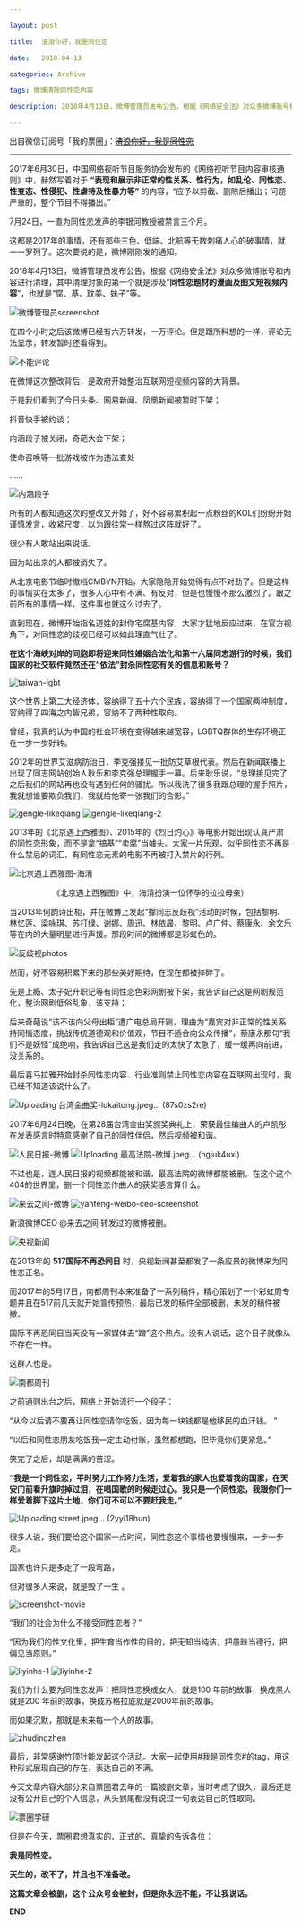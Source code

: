 ```yaml
---

layout: post

title:  渣浪你好，我是同性恋

date:   2018-04-13

categories: Archive

tags: 微博清除同性恋内容

description: 2018年4月13日，微博管理员发布公告，根据《网络安全法》对众多微博账号和内容进行清理，其中清理对象的第一个就是涉及“同性恋题材的漫画及图文短视频内容”，也就是“腐、基、耽美、妹子”等。

---
```


出自微信订阅号「我的票圈」：~~[渣浪你好，我是同性恋](http://mp.weixin.qq.com/s/xw7oq___VCggJx9ex8deNw)~~

---

2017年6月30日，中国网络视听节目服务协会发布的《网络视听节目内容审核通则》中，赫然写着对于 **“表现和展示非正常的性关系、性行为，如乱伦、同性恋、性变态、性侵犯、性虐待及性暴力等”** 的内容，“应予以剪截、删除后播出；问题严重的，整个节目不得播出。”

7月24日，一直为同性恋发声的李银河教授被禁言三个月。

这都是2017年的事情，还有那些三色、低端、北航等无数刺痛人心的破事情，就一一罗列了。这次要说的是，微博刚刚发的通知。

2018年4月13日，微博管理员发布公告，根据《网络安全法》对众多微博账号和内容进行清理，其中清理对象的第一个就是涉及“**同性恋题材的漫画及图文短视频内容**”，也就是“腐、基、耽美、妹子”等。

![微博管理员screenshot](https://i.imgur.com/zrBnjws.jpg)

在四个小时之后该微博已经有六万转发，一万评论。但是跟所料想的一样，评论无法显示，转发暂时还看得到。

![不能评论](https://i.imgur.com/Ol0tDwm.png)

在微博这次整改背后，是政府开始整治互联网短视频内容的大背景。

于是我们看到了今日头条、网易新闻、凤凰新闻被暂时下架；

抖音快手被约谈；

内涵段子被关闭，奇葩大会下架；

使命召唤等一批游戏被作为违法查处

......

![内涵段子](https://i.imgur.com/etFELYO.jpg)

所有的人都知道这次的整改又开始了，好不容易累积起一点粉丝的KOL们纷纷开始谨慎发言，收紧尺度，以为跟往常一样熬过这阵就好了。

很少有人敢站出来说话。

因为站出来的人都被消失了。

从北京电影节临时撤档CMBYN开始，大家隐隐开始觉得有点不对劲了。但是这样的事情实在太多了，很多人心中有不满、有反对，但是也慢慢不那么激烈了。跟之前所有的事情一样，这件事也就这么过去了。

直到现在，微博开始指名道姓的封你宅腐基内容，大家才猛地反应过来，在官方视角下，对同性恋的歧视已经可以如此理直气壮了。

**在这个海峡对岸的同胞即将迎来同性婚姻合法化和第十六届同志游行的时候，我们国家的社交软件竟然还在“依法”封杀同性恋有关的信息和账号？**

![taiwan-lgbt](https://i.imgur.com/LpHUUTQ.jpg)


这个世界上第二大经济体，容纳得了五十六个民族，容纳得了一个国家两种制度，容纳得了四海之内皆兄弟，容纳不了两种性取向。

曾经，我真的认为中国的社会环境在变得越来越宽容，LGBTQ群体的生存环境正在一步一步好转。

2012年的世界艾滋病防治日，李克强接见一批防艾草根代表。然后在新闻联播上出现了同志网站创始人耿乐和李克强总理握手一幕。后来耿乐说，“总理接见完了之后我们的网站再也没有遇到任何的骚扰。所以我洗了很多我跟总理的握手照片，我就想谁要欺负我们，我就给他寄一张我们的合影。”

![gengle-likeqiang](https://i.imgur.com/T8RrV5o.jpg)
![gengle-likeqiang-2](https://i.imgur.com/xoKuns3.jpg)

2013年的《北京遇上西雅图》、2015年的《烈日灼心》等电影开始出现认真严肃的同性恋形象，而不是拿“搞基”“卖腐”当噱头。大家一片乐观，似乎同性恋不再是什么禁忌的词汇，有同性恋元素的电影不再被打入禁片的行列。

![北京遇上西雅图-海清](https://i.imgur.com/Top5UhC.jpg)
<center>《北京遇上西雅图》中，海清扮演一位怀孕的拉拉母亲）</center>

当2013年何韵诗出柜，并在微博上发起“撑同志反歧视”活动的时候，包括黎明、林忆莲、梁咏琪、苏打绿、谢娜、周迅、林依晨、黎明、卢广仲、蔡康永、余文乐等在内的大量明星进行声援。那段时间的微博都是彩虹色的。

![反歧视photos](https://i.imgur.com/ZnHYIa6.jpg)

然而，好不容易积累下来的那些美好期待，在现在都被摔碎了。

先是上瘾、太子妃升职记等有同性恋色彩网剧被下架，我告诉自己这是网剧规范化，整治网剧低俗乱象，该支持；

后来奇葩说“该不该向父母出柜”遭广电总局开铡，理由为“嘉宾对非正常的性关系持同情态度，挑战传统道德观和价值观，节目不适合向公众传播”，蔡康永那句“我们不是妖怪”成绝响，我告诉自己这是我们走的太快了太急了，缓一缓再向前进，没关系的。

最后喜马拉雅开始封杀同性恋内容、行业准则禁止同性恋内容在互联网出现时，我已经不知道该说什么了。

![Uploading 台湾金曲奖-lukaitong.jpeg… (87s0zs2re)]()

2017年6月24日晚，在第28届台湾金曲奖颁奖典礼上，荣获最佳编曲人的卢凯彤在发表感言时特意感谢了自己的同性伴侣，然后视频被和谐。

![人民日报-微博](https://i.imgur.com/eKhqUnH.jpg)
![Uploading 最高法院-微博.jpeg… (hgiuk4uxi)]()

不过也是，连人民日报的视频都能被和谐，最高法院的微博都能被删。在这个这个404的世界里，删一个同性恋作曲人的获奖感言算什么。

![来去之间-微博](https://i.imgur.com/vII7PKG.jpg)
![yanfeng-weibo-ceo-screenshot](https://i.imgur.com/SgBhm7v.jpg)

新浪微博CEO @来去之间 转发过的微博被删。

![央视新闻](https://i.imgur.com/IPzxPL0.jpg)

在2013年的 **517国际不再恐同日** 时，央视新闻甚至都发了一条应景的微博来为同性恋正名。

而2017年的5月17日，南都周刊本来准备了一系列稿件，精心策划了一个彩虹周专题并且在517前几天就开始宣传预热，最后已发的稿件全部被删，未发的稿件被撤。

国际不再恐同日当天没有一家媒体去“蹭”这个热点。没有人说话，这个日子就像从不存在一样。

这群人也是。

![南都周刊](https://i.imgur.com/Pe1Yung.jpg)

之前通则出台之后，网络上开始流行一个段子：

“从今以后请不要再让同性恋请你吃饭，因为每一块钱都是他移民的血汗钱。 ”

“以后和同性恋朋友吃饭我一定主动付账，虽然都想跑，但毕竟你们更紧急。”

笑完了之后，却是满满的苦涩。

**“我是一个同性恋，平时努力工作努力生活，爱着我的家人也爱着我的国家，在天安门前看升旗时掉过泪，在唱国歌的时候走过心。我只是一个同性恋，我跟你们一样爱着脚下这片土地，你们可不可以不要赶我走。”**

![Uploading street.jpeg… (2yyi18hun)]()

很多人说，我们要给这个国家一点时间，同性恋这个事情也要慢慢来，一步一步走。

国家也许只是多走了一段弯路，

但对很多人来说，就是毁了一生 。

![screenshot-movie](https://i.imgur.com/ymbWWGn.jpg)

“我们的社会为什么不接受同性恋者？”

“因为我们的性文化里，把生育当作性的目的，把无知当纯洁，把愚昧当德行，把偏见当原则。”

![liyinhe-1](https://i.imgur.com/CpE3wak.jpg)
![liyinhe-2](https://i.imgur.com/1rhT26k.jpg)

我们为什么要为同性恋发声：把同性恋换成女人，就是100 年前的故事，换成黑人 就是200 年前的故事，换成苏格拉底就是2000年前的故事。

而如果沉默，那就是未来每一个人的故事。

![zhudingzhen](https://i.imgur.com/KxNHXOM.jpg)

最后，非常感谢竹顶针能发起这个活动。大家一起使用#我是同性恋#的tag，用这种形式展现自己的存在，表达自己的不满。

今天文章内容大部分来自票圈君去年的一篇被删文章，当时考虑了很久，最后还是没有公开自己的个人信息，从头到尾都没有说过一句表达自己的性取向。

![票圈学研](https://i.imgur.com/naofWRK.jpg)

但是在今天，票圈君想真实的、正式的、真挚的告诉各位：

**我是同性恋。**

**天生的，改不了，并且也不准备改。**

**这篇文章会被删，这个公众号会被封，但是你永远不能，不让我说话。**

**END**
